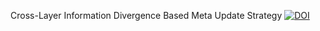 Cross-Layer Information Divergence Based Meta Update Strategy
[![DOI](https://zenodo.org/badge/843203955.svg)](https://doi.org/10.5281/zenodo.15595960)
